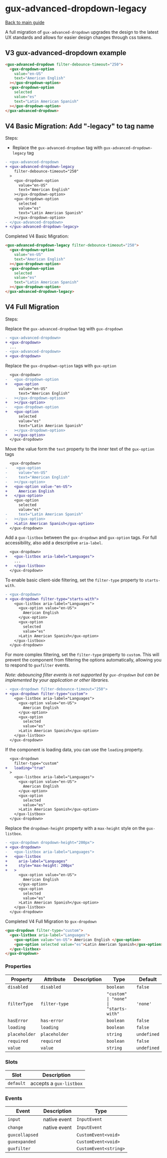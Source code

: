 # gux-advanced-dropdown-legacy

[Back to main guide](./readme.md)

A full migration of `gux-advanced-dropdown` upgrades the design to the latest UX standards and allows for easier design changes through css tokens.

## V3 gux-advanced-dropdown example

```html
<gux-advanced-dropdown filter-debounce-timeout="250">
  <gux-dropdown-option
    value="en-US"
    text="American English"
  ></gux-dropdown-option>
  <gux-dropdown-option
    selected
    value="es"
    text="Latin American Spanish"
  ></gux-dropdown-option>
</gux-advanced-dropdown>
```

## V4 Basic Migration: Add "-legacy" to tag name

Steps:

- Replace the `gux-advanced-dropdown` tag with `gux-advanced-dropdown-legacy` tag

```diff
- <gux-advanced-dropdown
+ <gux-advanced-dropdown-legacy
    filter-debounce-timeout="250"
  >
    <gux-dropdown-option
      value="en-US"
      text="American English"
    ></gux-dropdown-option>
    <gux-dropdown-option
      selected
      value="es"
      text="Latin American Spanish"
    ></gux-dropdown-option>
- </gux-advanced-dropdown>
+ </gux-advanced-dropdown-legacy>
```

Completed V4 Basic Migration:

```html
<gux-advanced-dropdown-legacy filter-debounce-timeout="250">
  <gux-dropdown-option
    value="en-US"
    text="American English"
  ></gux-dropdown-option>
  <gux-dropdown-option
    selected
    value="es"
    text="Latin American Spanish"
  ></gux-dropdown-option>
</gux-advanced-dropdown-legacy>
```

## V4 Full Migration

Steps:

Replace the `gux-advanced-dropdown` tag with `gux-dropdown`

```diff
- <gux-advanced-dropdown>
+ <gux-dropdown>
  ...
- <gux-advanced-dropdown>
+ <gux-dropdown>
```

Replace the `gux-dropdown-option` tags with `gux-option`

```diff
  <gux-dropdown>
-   <gux-dropdown-option
+   <gux-option
      value="en-US"
      text="American English"
-   ></gux-dropdown-option>
+   ></gux-option>
-   <gux-dropdown-option
+   <gux-option
      selected
      value="es"
      text="Latin American Spanish"
-   ></gux-dropdown-option>
+   ></gux-option>
  </gux-dropdown>
```

Move the value form the `text` property to the inner text of the `gux-option` tags

```diff
  <gux-dropdown>
-    <gux-option
-     value="en-US"
-     text="American English"
-   ></gux-option>
+   <gux-option value-"en-US">
+     American English
+   </gux-option>
    <gux-option
      selected
      value="es"
-     text="Latin American Spanish"
-   ></gux-option>
+   >Latin American Spanish</gux-option>
  </gux-dropdown>
```

Add a `gux-listbox` between the `gux-dropdown` and `gux-option` tags. For full accessibility, also add a descriptive `aria-label`.

```diff
  <gux-dropdown>
+   <gux-listbox aria-label="Languages">
    ...
+   </gux-listbox>
  </gux-dropdown>
```

To enable basic client-side filtering, set the `filter-type` property to `starts-with`.

```diff
- <gux-dropdown>
+ <gux-dropdown filter-type="starts-with">
    <gux-listbox aria-label="Languages">
      <gux-option value="en-US">
        American English
      </gux-option>
      <gux-option
        selected
        value="es"
      >Latin American Spanish</gux-option>
    </gux-listbox>
  </gux-dropdown>
```

For more complex filtering, set the `filter-type` property to `custom`. This will prevent the component from filtering the options automatically, allowing you to respond to `guxfilter` events.

_Note: debouncing filter events is not supported by `gux-dropdown` but can be implemented by your application or other libraries._

```diff
- <gux-dropdown filter-debounce-timeout="250">
+ <gux-dropdown filter-type="custom">
    <gux-listbox aria-label="Languages">
      <gux-option value="en-US">
        American English
      </gux-option>
      <gux-option
        selected
        value="es"
      >Latin American Spanish</gux-option>
    </gux-listbox>
  </gux-dropdown>
```

If the component is loading data, you can use the `loading` property.

```diff
  <gux-dropdown
    filter-type="custom"
+   loading="true"
  >
    <gux-listbox aria-label="Languages">
      <gux-option value="en-US">
        American English
      </gux-option>
      <gux-option
        selected
        value="es"
      >Latin American Spanish</gux-option>
    </gux-listbox>
  </gux-dropdown>
```

Replace the `dropdown-height` property with a `max-height` style on the `gux-listbox`.

```diff
- <gux-dropdown dropdown-height="200px">
+ <gux-dropdown>
-   <gux-listbox aria-label="Languages">
+   <gux-listbox
+     aria-label="Languages"
+     style="max-height: 200px"
+   >
      <gux-option value="en-US">
        American English
      </gux-option>
      <gux-option
        selected
        value="es"
      >Latin American Spanish</gux-option>
    </gux-listbox>
  </gux-dropdown>
```

Completed V4 Full Migration to `gux-dropdown`

```html
<gux-dropdown filter-type="custom">
  <gux-listbox aria-label="Languages">
    <gux-option value="en-US"> American English </gux-option>
    <gux-option selected value="es">Latin American Spanish</gux-option>
  </gux-listbox>
</gux-dropdown>
```

### Properties

| Property      | Attribute     | Description | Type                                  | Default     |
| ------------- | ------------- | ----------- | ------------------------------------- | ----------- |
| `disabled`    | `disabled`    |             | `boolean`                             | `false`     |
| `filterType`  | `filter-type` |             | `"custom" \| "none" \| "starts-with"` | `'none'`    |
| `hasError`    | `has-error`   |             | `boolean`                             | `false`     |
| `loading`     | `loading`     |             | `boolean`                             | `false`     |
| `placeholder` | `placeholder` |             | `string`                              | `undefined` |
| `required`    | `required`    |             | `boolean`                             | `false`     |
| `value`       | `value`       |             | `string`                              | `undefined` |

### Slots

| Slot      | Description             |
| --------- | ----------------------- |
| `default` | accepts a `gux-listbox` |

### Events

| Event          | Description  | Type                  |
| -------------- | ------------ | --------------------- |
| `input`        | native event | `InputEvent`          |
| `change`       | native event | `InputEvent`          |
| `guxcollapsed` |              | `CustomEvent<void>`   |
| `guxexpanded`  |              | `CustomEvent<void>`   |
| `guxfilter`    |              | `CustomEvent<string>` |
